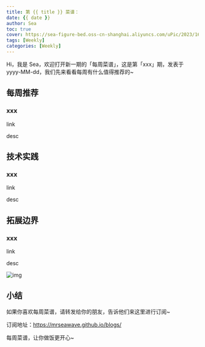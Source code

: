 ```yaml
---
title: 第 {{ title }} 菜谱：
date: {{ date }}
author: Sea
toc: true
cover: https://sea-figure-bed.oss-cn-shanghai.aliyuncs.com/uPic/2023/1674035440710.jpg
tags: [Weekly]
categories: [Weekly]
---
```


Hi，我是 Sea，欢迎打开新一期的「每周菜谱」，这是第「xxx」期，发表于 yyyy-MM-dd，我们先来看看每周有什么值得推荐的~

<!--more-->

## 每周推荐

### xxx

link

desc

## 技术实践

### xxx

link

desc

## 拓展边界

### xxx

link

desc

![img]()

## 小结

如果你喜欢每周菜谱，请转发给你的朋友，告诉他们来这里进行订阅~

订阅地址：https://mrseawave.github.io/blogs/

每周菜谱，让你做饭更开心~
